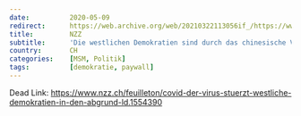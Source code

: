 ```yaml
---
date:          2020-05-09
redirect:      https://web.archive.org/web/20210322113056if_/https://www.nzz.ch/feuilleton/covid-der-virus-stuerzt-westliche-demokratien-in-den-abgrund-ld.1554390
title:         NZZ
subtitle:      'Die westlichen Demokratien sind durch das chinesische Virus in den Abgrund gestürzt worden'
country:       CH
categories:    [MSM, Politik]
tags:          [demokratie, paywall]
---
```

Dead Link: https://www.nzz.ch/feuilleton/covid-der-virus-stuerzt-westliche-demokratien-in-den-abgrund-ld.1554390
